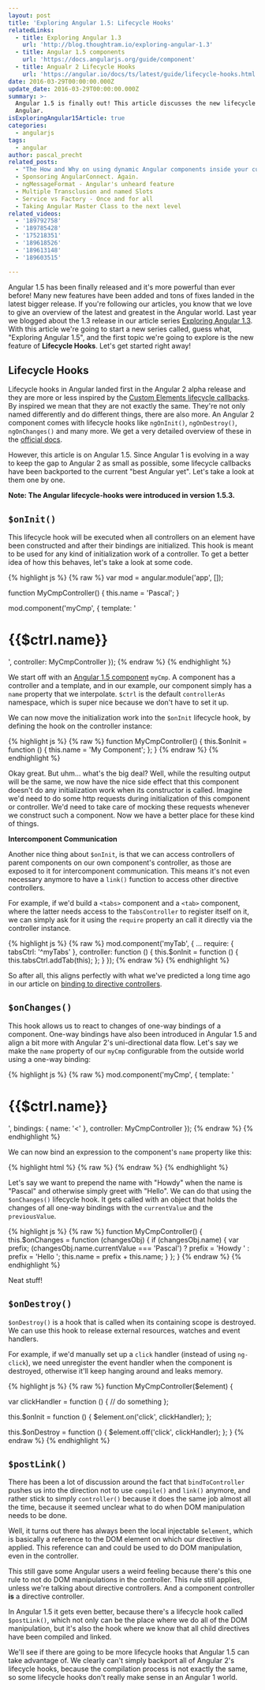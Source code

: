 ```yaml
---
layout: post
title: 'Exploring Angular 1.5: Lifecycle Hooks'
relatedLinks:
  - title: Exploring Angular 1.3
    url: 'http://blog.thoughtram.io/exploring-angular-1.3'
  - title: Angular 1.5 components
    url: 'https://docs.angularjs.org/guide/component'
  - title: Angualr 2 Lifecycle Hooks
    url: 'https://angular.io/docs/ts/latest/guide/lifecycle-hooks.html'
date: 2016-03-29T00:00:00.000Z
update_date: 2016-03-29T00:00:00.000Z
summary: >-
  Angular 1.5 is finally out! This article discusses the new lifecycle hooks in
  Angular.
isExploringAngular15Article: true
categories:
  - angularjs
tags:
  - angular
author: pascal_precht
related_posts:
  - "The How and Why on using dynamic Angular components inside your custom\_widgets"
  - Sponsoring AngularConnect. Again.
  - ngMessageFormat - Angular's unheard feature
  - Multiple Transclusion and named Slots
  - Service vs Factory - Once and for all
  - Taking Angular Master Class to the next level
related_videos:
  - '189792758'
  - '189785428'
  - '175218351'
  - '189618526'
  - '189613148'
  - '189603515'

---
```


Angular 1.5 has been finally released and it's more powerful than ever before! Many new features have been added and tons of fixes landed in the latest bigger release. If you're following our articles, you know that we love to give an overview of the latest and greatest in the Angular world. Last year we blogged about the 1.3 release in our article series [Exploring Angular 1.3](http://blog.thoughtram.io/exploring-angular-1.3). With this article we're going to start a new series called, guess what, "Exploring Angular 1.5", and the first topic we're going to explore is the new feature of **Lifecycle Hooks**. Let's get started right away!

## Lifecycle Hooks

Lifecycle hooks in Angular landed first in the Angular 2 alpha release and they are more or less inspired by the [Custom Elements lifecycle callbacks](http://webcomponents.org/articles/introduction-to-custom-elements/#lifecycle-callbacks). By inspired we mean that they are not exactly the same. They're not only named differently and do different things, there are also more. An Angular 2 component comes with lifecycle hooks like `ngOnInit()`, `ngOnDestroy()`, `ngOnChanges()` and many more. We get a very detailed overview of these in the [official docs](https://angular.io/docs/ts/latest/guide/lifecycle-hooks.html).

However, this article is on Angular 1.5. Since Angular 1 is evolving in a way to keep the gap to Angular 2 as small as possible, some lifecycle callbacks have been backported to the current "best Angular yet". Let's take a look at them one by one.

**Note: The Angular lifecycle-hooks were introduced in version 1.5.3.**

## `$onInit()`

This lifecycle hook will be executed when all controllers on an element have been constructed and after their bindings are initialized. This hook is meant to be used for any kind of initialization work of a controller. To get a better idea of how this behaves, let's take a look at some code.


{% highlight js %}
{% raw %}
var mod = angular.module('app', []);

function MyCmpController() {
  this.name = 'Pascal';
}

mod.component('myCmp', {
  template: '<h1>{{$ctrl.name}}</h1>',
  controller: MyCmpController
});
{% endraw %}
{% endhighlight %}

We start off with an [Angular 1.5 component](https://docs.angularjs.org/guide/component) `myCmp`. A component has a controller and a template, and in our example, our component simply has a `name` property that we interpolate. `$ctrl` is the default `controllerAs` namespace, which is super nice because we don't have to set it up.

We can now move the initialization work into the `$onInit` lifecycle hook, by defining the hook on the controller instance:

{% highlight js %}
{% raw %}
function MyCmpController() {
  this.$onInit = function () {
    this.name = 'My Component';
  };
}
{% endraw %}
{% endhighlight %}

Okay great. But uhm... what's the big deal? Well, while the resulting output will be the same, we now have the nice side effect that this component doesn't do any initialization work when its constructor is called. Imagine we'd need to do some http requests during initialization of this component or controller. We'd need to take care of mocking these requests whenever we construct such a component. Now we have a better place for these kind of things.

**Intercomponent Communication**

Another nice thing about `$onInit`, is that we can access controllers of parent components on our own component's controller, as those are exposed to it for intercomponent communication. This means it's not even necessary anymore to have a `link()` function to access other directive controllers.

For example, if we'd build a `<tabs>` component and a `<tab>` component, where the latter needs access to the `TabsController` to register itself on it, we can simply ask for it using the `require` property an call it directly via the controller instance.

{% highlight js %}
{% raw %}
mod.component('myTab', {
  ...
  require: {
    tabsCtrl: '^myTabs'
  },
  controller: function () {
    this.$onInit = function () {
      this.tabsCtrl.addTab(this);
    };
  }
});
{% endraw %}
{% endhighlight %}

So after all, this aligns perfectly with what we've predicted a long time ago in our article on [binding to directive controllers](http://blog.thoughtram.io/angularjs/2015/01/02/exploring-angular-1.3-bindToController.html).

## `$onChanges()`

This hook allows us to react to changes of one-way bindings of a component. One-way bindings have also been introduced in Angular 1.5 and align a bit more with Angular 2's uni-directional data flow. Let's say we make the `name` property of our `myCmp` configurable from the outside world using a one-way binding:

{% highlight js %}
{% raw %}
mod.component('myCmp', {
  template: '<h1>{{$ctrl.name}}</h1>',
  bindings: {
    name: '<'
  },
  controller: MyCmpController
});
{% endraw %}
{% endhighlight %}

We can now bind an expression to the component's `name` property like this:

{% highlight html %}
{% raw %}
<my-cmp name="someExpression"></my-cmp>
{% endraw %}
{% endhighlight %}

Let's say we want to prepend the name with "Howdy" when the name is "Pascal" and otherwise simply greet with "Hello". We can do that using the `$onChanges()` lifecycle hook. It gets called with an object that holds the changes of all one-way bindings with the `currentValue` and the `previousValue`.

{% highlight js %}
{% raw %}
function MyCmpController() {
  this.$onChanges = function (changesObj) {
    if (changesObj.name) {
      var prefix;
      (changesObj.name.currentValue === 'Pascal') ?
        prefix = 'Howdy ' : prefix = 'Hello ';
      this.name = prefix + this.name;
    }
  };
}
{% endraw %}
{% endhighlight %}

Neat stuff!

## `$onDestroy()`

`$onDestroy()` is a hook that is called when its containing scope is destroyed. We can use this hook to release external resources, watches and event handlers.

For example, if we'd manually set up a `click` handler (instead of using `ng-click`), we need unregister the event handler when the component is destroyed, otherwise it'll keep hanging around and leaks memory.


{% highlight js %}
{% raw %}
function MyCmpController($element) {

  var clickHandler = function () {
    // do something
  };

  this.$onInit = function () {
    $element.on('click', clickHandler);
  };

  this.$onDestroy = function () {
    $element.off('click', clickHandler);
  };
}
{% endraw %}
{% endhighlight %}


## `$postLink()`

There has been a lot of discussion around the fact that `bindToController` pushes us into the direction not to use `compile()` and `link()` anymore, and rather stick to simply `controller()` because it does the same job almost all the time, because it seemed unclear what to do when DOM manipulation needs to be done.

Well, it turns out there has always been the local injectable `$element`, which is basically a reference to the DOM element on which our directive is applied. This reference can and could be used to do DOM manipulation, even in the controller.

This still gave some Angular users a weird feeling because there's this one rule to not do DOM manipulations in the controller. This rule still applies, unless we're talking about directive controllers. And a component controller **is** a directive controller.

In Angular 1.5 it gets even better, because there's a lifecycle hook called `$postLink()`, which not only can be the place where we do all of the DOM manipulation, but it's also the hook where we know that all child directives have been compiled and linked.

We'll see if there are going to be more lifecycle hooks that Angular 1.5 can take advantage of. We clearly can't simply backport all of Angular 2's lifecycle hooks, because the compilation process is not exactly the same, so some lifecycle hooks don't really make sense in an Angular 1 world.
